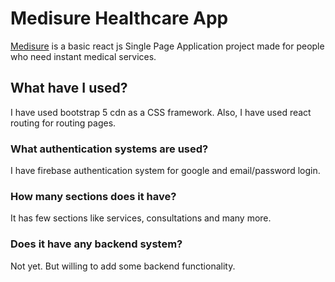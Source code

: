 # Medisure Healthcare App

[Medisure](https://github.com/facebook/create-react-app) is a basic react js Single Page Application project made for people who need instant medical services.

## What have I used?

I have used bootstrap 5 cdn as a CSS framework. Also, I have used react routing for routing pages.

### What authentication systems are used?

I have firebase authentication system for google and email/password login.

### How many sections does it have?

It has few sections like services, consultations and many more.

### Does it have any backend system?

Not yet. But willing to add some backend functionality.
